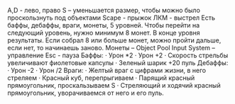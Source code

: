 A,D - лево, право
S – уменьшается размер, чтобы можно было проскользнуть под объектами
Scape - прыжок
ЛКМ - выстрел
Есть баффы, дебаффы, враги, монеты, 5 уровней. Чтобы перейти на следующий уровень, нужно минимум 8 монет. В конце уровня результаты. Если собрал 8 или больше монет, можно пройти дальше, если нет, то начинаешь заново.
Монеты – Object Pool
Input System – управление
Esc - пауза
Баффы:
·	Урон *2
·	Урон +2
·	Скорость стрельбы увеличивают фиолетовые капсулы
·	Зеленый шарик +20 пуль
Дебаффы:
·	Урон -2
·	Урон /2
Враги:
·	Желтый враг с цифрами жизни, в него стреляем
·	Красный куб, перепрыгиваем
·	Парящий красный прямоугольник, проскальзываем S
·	Стреляющий и ходячий красный прямоугольник, уворачиваемся от него и его пуль.

